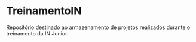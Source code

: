 # TreinamentoIN
Repositório destinado ao armazenamento de projetos realizados durante o treinamento da IN Junior.

